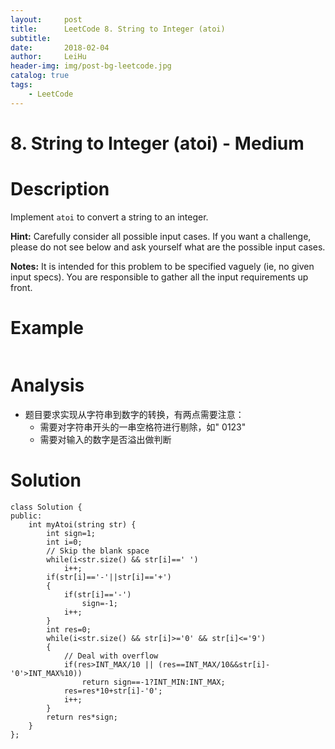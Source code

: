```yaml
---
layout:     post
title:      LeetCode 8. String to Integer (atoi)
subtitle:   
date:       2018-02-04
author:     LeiHu
header-img: img/post-bg-leetcode.jpg
catalog: true
tags:
    - LeetCode
---
```

# 8. String to Integer (atoi) - Medium

# Description
Implement `atoi` to convert a string to an integer.

**Hint:** Carefully consider all possible input cases. If you want a challenge, please do not see below and ask yourself what are the possible input cases.

**Notes:** It is intended for this problem to be specified vaguely (ie, no given input specs). You are responsible to gather all the input requirements up front.

# Example
```

```

# Analysis
- 题目要求实现从字符串到数字的转换，有两点需要注意：
  - 需要对字符串开头的一串空格符进行剔除，如"      0123"
  - 需要对输入的数字是否溢出做判断

# Solution
```
class Solution {
public:
    int myAtoi(string str) {
        int sign=1;
        int i=0;
        // Skip the blank space
        while(i<str.size() && str[i]==' ')
            i++;
        if(str[i]=='-'||str[i]=='+')
        {
            if(str[i]=='-')
                sign=-1;
            i++;
        }
        int res=0;
        while(i<str.size() && str[i]>='0' && str[i]<='9')
        {
            // Deal with overflow
            if(res>INT_MAX/10 || (res==INT_MAX/10&&str[i]-'0'>INT_MAX%10))
                return sign==-1?INT_MIN:INT_MAX;
            res=res*10+str[i]-'0';
            i++;
        }
        return res*sign;
    }
};
```
